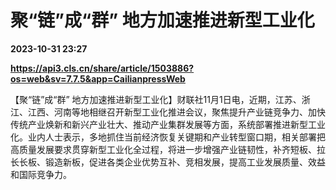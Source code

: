 # 聚“链”成“群” 地方加速推进新型工业化

**2023-10-31 23:27**

**https://api3.cls.cn/share/article/1503886?os=web&sv=7.7.5&app=CailianpressWeb**

【聚“链”成“群” 地方加速推进新型工业化】财联社11月1日电，近期，江苏、浙江、江西、河南等地相继召开新型工业化推进会议，聚焦提升产业链竞争力、加快传统产业焕新和新兴产业壮大、推动产业集群发展等方面，系统部署推进新型工业化。业内人士表示，多地抓住当前经济恢复关键期和产业转型窗口期，相关部署把高质量发展要求贯穿新型工业化全过程，将进一步增强产业链韧性，补齐短板、拉长长板、锻造新板，促进各类企业优势互补、竞相发展，提高工业发展质量、效益和国际竞争力。